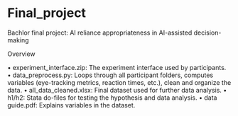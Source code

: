 # Final_project
Bachlor final project: AI reliance appropriateness in AI-assisted decision-making

Overview 

• experiment_interface.zip: The experiment interface used by participants. 
• data_preprocess.py: Loops through all participant folders, computes variables (eye-tracking metrics, reaction times, etc.), clean and organize the data. 
• all_data_cleaned.xlsx: Final dataset used for further data analysis. 
• h1/h2: Stata do-files for testing the hypothesis and data analysis.
• data guide.pdf: Explains variables in the dataset. 
